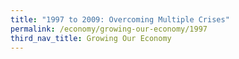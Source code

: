 ```yaml
---
title: "1997 to 2009: Overcoming Multiple Crises"
permalink: /economy/growing-our-economy/1997
third_nav_title: Growing Our Economy
---
```

